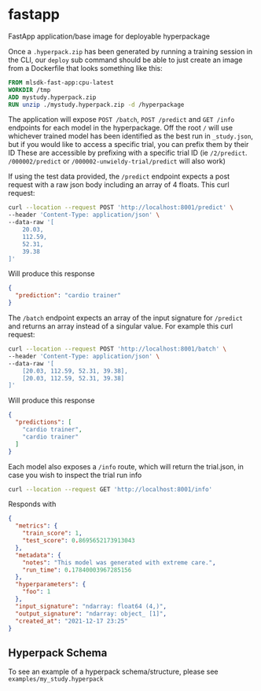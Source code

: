 # fastapp

FastApp application/base image for deployable hyperpackage

Once a `.hyperpack.zip` has been generated by running a training session in the CLI, our `deploy` sub command should be
able to just create an image from a Dockerfile that looks something like this:

```dockerfile
FROM mlsdk-fast-app:cpu-latest
WORKDIR /tmp
ADD mystudy.hyperpack.zip
RUN unzip ./mystudy.hyperpack.zip -d /hyperpackage
```

The application will expose `POST /batch`, `POST /predict` and `GET /info` endpoints for each model in the hyperpackage.
Off the root `/` will use whichever trained model has been identified as the best run in `_study.json`, but if you would
like to access a specific trial, you can prefix them by their ID These are accessible by prefixing with a specific trial
ID (ie `/2/predict`. `/000002/predict` or `/000002-unwieldy-trial/predict` will also work)

If using the test data provided, the `/predict` endpoint expects a post request with a raw json body including an array
of 4 floats. This curl request:

```bash
curl --location --request POST 'http://localhost:8001/predict' \
--header 'Content-Type: application/json' \
--data-raw '[
    20.03,
    112.59,
    52.31,
    39.38
]'
```

Will produce this response

```json
{
  "prediction": "cardio trainer"
}
```

The `/batch` endpoint expects an array of the input signature for `/predict` and returns an array instead of a singular
value. For example this curl request:

```bash
curl --location --request POST 'http://localhost:8001/batch' \
--header 'Content-Type: application/json' \
--data-raw '[
    [20.03, 112.59, 52.31, 39.38],
    [20.03, 112.59, 52.31, 39.38]
]'
```

Will produce this response

```json
{
  "predictions": [
    "cardio trainer",
    "cardio trainer"
  ]
}
```

Each model also exposes a `/info` route, which will return the trial.json, in case you wish to inspect the trial run
info

```bash
curl --location --request GET 'http://localhost:8001/info' 
```

Responds with

```json
{
  "metrics": {
    "train_score": 1,
    "test_score": 0.8695652173913043
  },
  "metadata": {
    "notes": "This model was generated with extreme care.",
    "run_time": 0.17840003967285156
  },
  "hyperparameters": {
    "foo": 1
  },
  "input_signature": "ndarray: float64 (4,)",
  "output_signature": "ndarray: object_ [1]",
  "created_at": "2021-12-17 23:25"
}
```

## Hyperpack Schema
To see an example of a hyperpack schema/structure, please see `examples/my_study.hyperpack`
